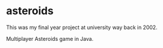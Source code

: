 # asteroids

This was my final year project at university way back in 2002.

Multiplayer Asteroids game in Java.
